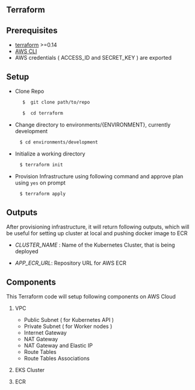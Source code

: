 ## Terraform

## Prerequisites

- [terraform](https://www.terraform.io/downloads.html) >=0.14
- [AWS CLI](https://docs.aws.amazon.com/cli/latest/userguide/install-cliv2.html)
- AWS credentials ( ACCESS_ID and SECRET_KEY ) are exported

## Setup

- Clone Repo

```sh
      $  git clone path/to/repo

      $  cd terraform
```

- Change directory to environments/{ENVIRONMENT}, currently development

```sh
     $ cd environments/development
```

- Initialize a working directory

```sh
     $ terraform init
```

- Provision Infrastructure using following command and approve plan using `yes` on prompt

```sh
     $ terraform apply
```

## Outputs

After provisioning infrastructure, it will return following outputs, which will be useful for setting up cluster at local and pushing docker image to ECR

- _CLUSTER_NAME_ : Name of the Kubernetes Cluster, that is being deployed

- _APP_ECR_URL_: Repository URL for AWS ECR

## Components

This Terraform code will setup following components on AWS Cloud

1. VPC

   - Public Subnet ( for Kubernetes API )
   - Private Subnet ( for Worker nodes )
   - Internet Gateway
   - NAT Gateway
   - NAT Gateway and Elastic IP
   - Route Tables
   - Route Tables Associations

2. EKS Cluster

3. ECR
